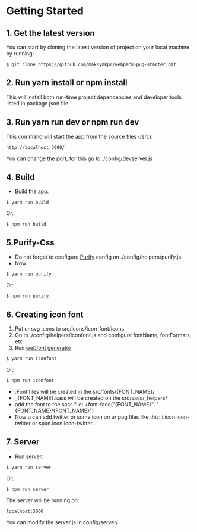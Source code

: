 # Getting Started

## 1. Get the latest version

You can start by cloning the latest version of project on your local machine by running:

```
$ git clone https://github.com/maksymkpr/webpack-pug-starter.git
```

## 2. Run yarn install or npm install

This will install both run-time project dependencies and developer tools listed in package.json file.


## 3. Run yarn run dev or npm run dev

This command will start the app from the source files (/src).

```
http://localhost:3000/
```

You can change the port, for this go to ./config/devserver.js


## 4. Build

- Build the app:

```
$ yarn run build
```
Or:

```
$ npm run build
```

## 5.Purify-Css
  - Do not forget to configure [Purify](https://github.com/purifycss/purifycss) config on ./config/helpers/purify.js
  - Now:

```
$ yarn run purify
```
Or:

```
$ npm run purify
```
## 6. Creating icon font
1. Put ur svg icons to src/icons/icon_font/icons
2. Go to ./config/helpers/iconfont.js and configure fontName, fontFormats, etc
3. Run [webfont generator](https://github.com/sunflowerdeath/webfonts-generator)
```
$ yarn run iconfont
```
Or:

```
$ npm run iconfont
```
- .Font files will be created in the src/fonts/{FONT_NAME}/
- _{FONT_NAME}.sass will be created on the src/sass/_helpers/
- add the font to the sass file: +font-face("{FONT_NAME}", "{FONT_NAME}/{FONT_NAME}")
- Now u can add twitter or some icon on ur pug files like this: i.icon.icon-twitter or span.icon.icon-twitter...

## 7. Server
- Run server:

```
$ yarn run server
```
Or:

```
$ npm run server
```

The server will be running on:

```
localhost:3000
```

You can modify the server.js in config/server/
